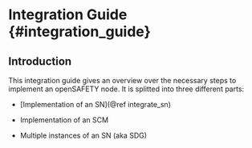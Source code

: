 Integration Guide                       {#integration_guide}
================= 

Introduction
------------

This integration guide gives an overview over the necessary steps to implement an openSAFETY node. It is splitted into three different parts:

- [Implementation of an SN](@ref integrate_sn)

- Implementation of an SCM 

- Multiple instances of an SN (aka SDG)
